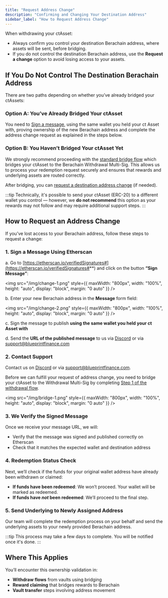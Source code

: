 ```yaml
---
title: "Request Address Change"
description: "Confirming and Changing Your Destination Address"
sidebar_label: "How to Request Address Change"
---
```


When withdrawing your ctAsset:

- Always confirm you control your destination Berachain address, where assets will be sent, before bridging.
- If you do not control the destination Berachain address, use the **Request a change** option to avoid losing access to your assets.

## If You Do Not Control The Destination Berachain Address

There are two paths depending on whether you’ve already bridged your ctAssets:

### Option A: You’ve Already Bridged Your ctAsset

You need to [Sign a message](#1-sign-a-message-using-etherscan), using the same wallet you held your ct Asset with, proving ownership of the new Berachain address and complete the address change request as explained in the steps below.

### Option B: You Haven’t Bridged Your ctAsset Yet

We strongly recommend proceeding with the [standard bridge flow](./how-to-withdraw#steps-to-withdraw) which bridges your ctAsset to the Berachain Withdrawal Multi-Sig. This allows us to process your redemption request securely and ensures that rewards and underlying assets are routed correctly.

After bridging, you can [request a destination address change](#how-to-request-an-address-change) (if needed).

:::tip
Technically, it's possible to send your ctAsset (ERC-20) to a different wallet you control — however, we **do not recommend** this option as your rewards may not follow and may require additional support steps.
:::

## How to Request an Address Change

If you’ve lost access to your Berachain address, follow these steps to request a change:

### 1. Sign a Message Using Etherscan

a. Go to [https://etherscan.io/verifiedSignatures#](https://etherscan.io/verifiedSignatures#**) and click on the button **“Sign Message”**:

<img
  src="/img/change-1.png"
  style={{ maxWidth: "800px", width: "100%", height: "auto", display: "block", margin: "0 auto" }}
/>

b. Enter your new Berachain address in the **Message** form field:

<img
  src="/img/change-2.png"
  style={{ maxWidth: "800px", width: "100%", height: "auto", display: "block", margin: "0 auto" }}
/>

c. Sign the message to publish **using the same wallet you held your ct Asset with**

d. Send the **URL of the published message** to us via [Discord](https://discord.gg/concretexyz) or via [support@blueprintfinance.com](mailto:support@blueprintfinance.com)

### 2. Contact Support

Contact us on [Discord](https://discord.gg/concretexyz) or via [support@blueprintfinance.com](mailto:support@blueprintfinance.com).

Before we can fulfill your request of address change, you need to bridge your ctAsset to the Withdrawal Multi-Sig by completing [Step 1 of the withdrawal flow](./how-to-withdraw#why-multi-sig-addresses).

 <img
   src="/img/bridge-1.png"
   style={{ maxWidth: "800px", width: "100%", height: "auto", display: "block", margin: "0 auto" }}
 />

### 3. We Verify the Signed Message

Once we receive your message URL, we will:

- Verify that the message was signed and published correctly on Etherscan
- Check that it matches the expected wallet and destination address

### 4. Redemption Status Check

Next, we’ll check if the funds for your original wallet address have already been withdrawn or claimed:

- **If funds have been redeemed**: We won’t proceed. Your wallet will be marked as redeemed.
- **If funds have *not* been redeemed**: We’ll proceed to the final step.

### 5. Send Underlying to Newly Assigned Address

Our team will complete the redemption process on your behalf and send the underlying assets to your newly provided Berachain address.

:::tip
This process may take a few days to complete. You will be notified once it's done.
:::

## Where This Applies

You’ll encounter this ownership validation in:

- **Withdraw flows** from vaults using bridging
- **Reward claiming** that bridges rewards to Berachain
- **Vault transfer** steps involving address movement
